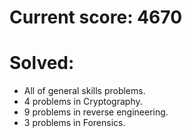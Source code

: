 # Current score: 4670
# Solved: 
  - All of general skills problems.
  - 4 problems in Cryptography.
  - 9 problems in reverse engineering.
  - 3 problems in Forensics.
